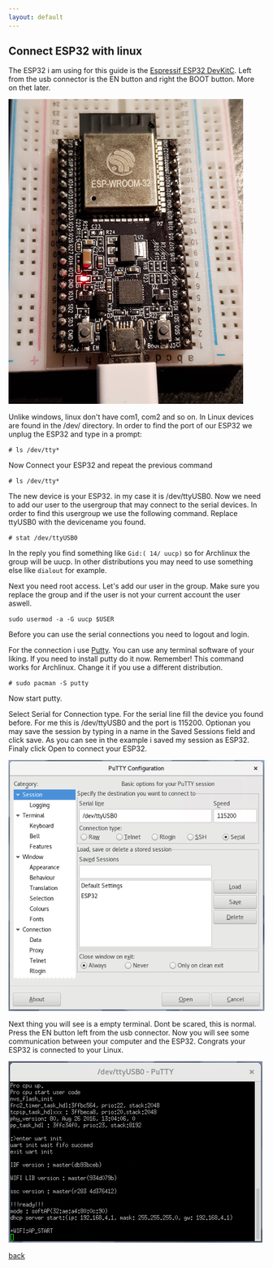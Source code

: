 ```yaml
---
layout: default
---
```


## Connect ESP32 with linux

The ESP32 i am using for this guide is the [Espressif ESP32 DevKitC](https://www.espressif.com/en/products/hardware/esp32-devkitc/overview). Left from the usb connector is the EN button and right the BOOT button. More on thet later.

![](assets/images/esp32.jpg)

Unlike windows, linux don't have com1, com2 and so on. In Linux devices are found in the /dev/ directory. In order to find the port of our ESP32 we unplug the ESP32 and type in a prompt:

```
# ls /dev/tty*
```

Now Connect your ESP32 and repeat the previous command

```
# ls /dev/tty*
```

The new device is your ESP32. in my case it is /dev/ttyUSB0. Now we need to add our user to the usergroup that may connect to the serial devices. In order to find this usergroup we use the following command. Replace ttyUSB0 with the devicename you found.

```
# stat /dev/ttyUSB0
```

In the reply you find something like `Gid:( 14/ uucp)` so for Archlinux the group will be uucp. In other distributions you may need to use something else like `dialout` for example.

Next you need root access. Let's add our user in the group. Make sure you replace the group and if the user is not your current account the user aswell.

```
sudo usermod -a -G uucp $USER
```

Before you can use the serial connections you need to logout and login.

For the connection i use [Putty](https://www.putty.org/). You can use any terminal software of your liking. If you need to install putty do it now. Remember! This command works for Archlinux. Change it if you use a different distribution.

```
# sudo pacman -S putty
```

Now start putty.

Select Serial for Connection type. For the serial line fill the device you found before. For me this is /dev/ttyUSB0 and the port is 115200. Optionan you may save the session by typing in a name in the Saved Sessions field and click save. As you can see in the example i saved my session as ESP32. Finaly click Open to connect your ESP32.

![](assets/images/putty_con.png)

Next thing you will see is a empty terminal. Dont be scared, this is normal.
Press the EN button left from the usb connector. Now you will see some communication between your computer and the ESP32.
Congrats your ESP32 is connected to your Linux.

![](assets/images/putty_term.png)

[back](./)

